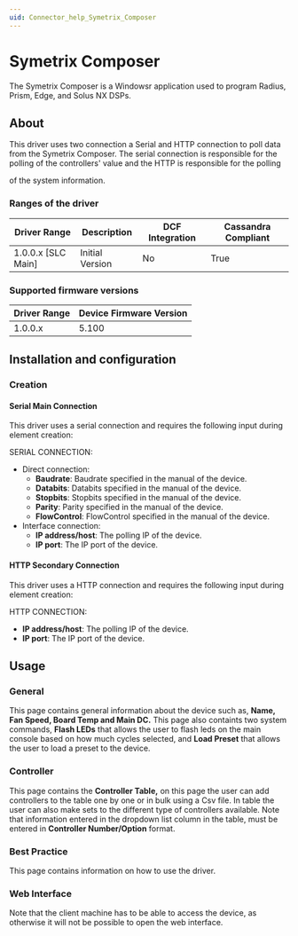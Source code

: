 ```yaml
---
uid: Connector_help_Symetrix_Composer
---
```


# Symetrix Composer

The Symetrix Composer is a Windowsr application used to program Radius, Prism, Edge, and Solus NX DSPs.

## About

This driver uses two connection a Serial and HTTP connection to poll data from the Symetrix Composer. The serial connection is responsible for the polling of the controllers' value and the HTTP is responsible for the polling

of the system information.

### Ranges of the driver

| **Driver Range**     | **Description** | **DCF Integration** | **Cassandra Compliant** |
|----------------------|-----------------|---------------------|-------------------------|
| 1.0.0.x \[SLC Main\] | Initial Version | No                  | True                    |

### Supported firmware versions

| **Driver Range** | **Device Firmware Version** |
|------------------|-----------------------------|
| 1.0.0.x          | 5.100                       |

## Installation and configuration

### Creation

#### Serial Main Connection

This driver uses a serial connection and requires the following input during element creation:

SERIAL CONNECTION:

- Direct connection:
  - **Baudrate**: Baudrate specified in the manual of the device.
  - **Databits**: Databits specified in the manual of the device.
  - **Stopbits**: Stopbits specified in the manual of the device.
  - **Parity**: Parity specified in the manual of the device.
  - **FlowControl**: FlowControl specified in the manual of the device.
- Interface connection:
  - **IP address/host**: The polling IP of the device.
  - **IP port**: The IP port of the device.

#### HTTP Secondary Connection

This driver uses a HTTP connection and requires the following input during element creation:

HTTP CONNECTION:

- **IP address/host**: The polling IP of the device.
- **IP port**: The IP port of the device.

## Usage

### General

This page contains general information about the device such as, **Name, Fan Speed, Board Temp and Main DC.** This page also containts two system commands, **Flash LEDs** that allows the user to flash leds on the main console based on how much cycles selected, and **Load Preset** that allows the user to load a preset to the device.

### Controller

This page contains the **Controller Table,** on this page the user can add controllers to the table one by one or in bulk using a Csv file. In table the user can also make sets to the different type of controllers available. Note that information entered in the dropdown list column in the table, must be entered in **Controller Number/Option** format.

### Best Practice

This page contains information on how to use the driver.

### Web Interface

Note that the client machine has to be able to access the device, as otherwise it will not be possible to open the web interface.
